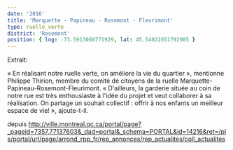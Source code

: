 ```yaml
---
date: '2016'
title: 'Marquette - Papineau - Rosemont - Fleurimont'
type: ruelle_verte
district: 'Rosemont'
position: { lng: -73.5913088771929, lat: 45.54022651792985 }
---
```


Extrait:

« En réalisant notre ruelle verte, on améliore la vie du quartier », mentionne Philippe Thirion, membre du comité de citoyens de la ruelle Marquette-Papineau-Rosemont-Fleurimont. « D'ailleurs, la garderie située au coin de notre rue est très enthousiaste à l'idée du projet et veut collaborer à sa réalisation. On partage un souhait collectif : offrir à nos enfants un meilleur espace de vie! », ajoute-t-il.


depuis http://ville.montreal.qc.ca/portal/page?_pageid=7357,77137603&_dad=portal&_schema=PORTAL&id=14216&ret=/pls/portal/url/page/arrond_rpp_fr/rep_annonces/rep_actualites/coll_actualites